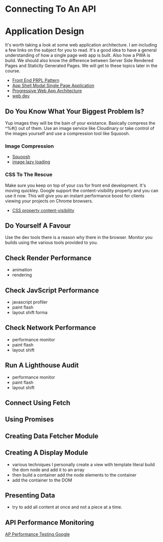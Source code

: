 # Connecting To An API


# Application Design  
It's worth taking a look at some web application architecture. I am including a few links on the subject for you to read. It's a good idea to have a general understanding of how a single page web app is built. Also how a PWA is build. We should also know the difference between Server Side Rendered Pages and Staticlly Generated Pages. We will get to these topics later in the course.

- [Front End PRPL Pattern](https://web.dev/apply-instant-loading-with-prpl/)
- [App Shell Modal Single Page Application](https://developers.google.com/web/fundamentals/architecture/app-shell)
- [Progressive Web App Architecture](https://developers.google.com/web/ilt/pwa/introduction-to-progressive-web-app-architectures)
- [web dev](https://web.dev/)

## Do You Know What Your Biggest Problem Is?
Yup images they will be the bain of your existance. Basically compress the ^%*#*() out of them. Use an image service like Cloudinary or take control of the images yourself and use a compression tool like Squoosh.
### Image Compression
- [Squoosh](https://web.dev/squoosh-v2/)
- [image lazy loading](https://web.dev/lazy-loading/)  

### CSS To The Rescue  
Make sure you keep on top of your css for front end development. It's moving quickley. Google support the content-visibility property and you can use it now. This will give you an instant performance boost for clients viewing your projects on Chrome browsers.
- [CSS property content-visibility](https://web.dev/content-visibility/)


## Do Yourself A Favour
Use the dev tools there is a reason why there in the browser. Monitor you builds using the various tools provided to you.

## Check Render Performance
-  animation 
-  rendering
 

## Check JavScript Performance
- javascript profiler
- paint flash
- layout shift
forma
## Check Network Performance
- performance monitor
- paint flash
- layout shift

## Run A Lighthouse Audit
- performance monitor
- paint flash
- layout shift



## Connect Using Fetch


## Using Promises


## Creating Data Fetcher Module


## Creating A Display Module
- various techniques I personally create a view with template literal build the dom node and add it to an array
- then build a container add the node elements to the container
- add the container to the DOM

## Presenting Data
- try to add all content at once and not a piece at a time.



## API Performance Monitoring
[AP Performance Testing Google](https://web.dev/custom-metrics/?utm_source=devtools#server-timing-api)



 